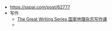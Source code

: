 - https://sspai.com/post/62777
- 写作
	- [The Great Writing Series 国家地理杂志写作课](https://ngl.cengage.com/search/productOverview.do?N=201+4294918395+28&Ntk=P_EPI&Ntt=206085876248445131717135176731031330960&Ntx=mode%2Bmatchallpartial&homePage=false&noSingleAndSeriesResults=true&homePage=false)
	-
